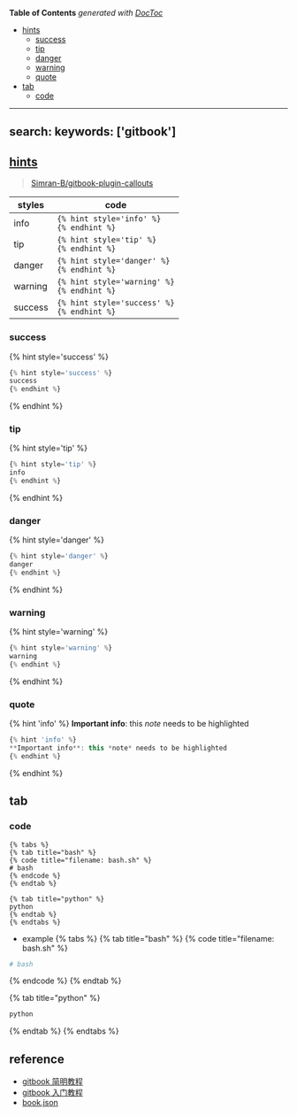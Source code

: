 <!-- START doctoc generated TOC please keep comment here to allow auto update -->
<!-- DON'T EDIT THIS SECTION, INSTEAD RE-RUN doctoc TO UPDATE -->
**Table of Contents**  *generated with [DocToc](https://github.com/thlorenz/doctoc)*

- [hints](#hints)
  - [success](#success)
  - [tip](#tip)
  - [danger](#danger)
  - [warning](#warning)
  - [quote](#quote)
- [tab](#tab)
  - [code](#code)

<!-- END doctoc generated TOC please keep comment here to allow auto update -->

---
search:
    keywords: ['gitbook']
---

## [hints](https://github.com/GitbookIO/plugin-hints)
> [Simran-B/gitbook-plugin-callouts](https://github.com/Simran-B/gitbook-plugin-callouts)

| styles  | code                                             |
| -       | -                                                |
| info    | `{% hint style='info' %}`<br> `{% endhint %}`    |
| tip     | `{% hint style='tip' %}`<br> `{% endhint %}`     |
| danger  | `{% hint style='danger' %}`<br> `{% endhint %}`  |
| warning | `{% hint style='warning' %}`<br> `{% endhint %}` |
| success | `{% hint style='success' %}`<br> `{% endhint %}` |


### success
{% hint style='success' %}
```javascript
{% hint style='success' %}
success
{% endhint %}
```
{% endhint %}


### tip
{% hint style='tip' %}
```javascript
{% hint style='tip' %}
info
{% endhint %}
```
{% endhint %}


### danger
{% hint style='danger' %}
```javascript
{% hint style='danger' %}
danger
{% endhint %}
```
{% endhint %}


### warning
{% hint style='warning' %}
```javascript
{% hint style='warning' %}
warning
{% endhint %}
```
{% endhint %}

### quote
{% hint 'info' %}
**Important info**: this *note* needs to be highlighted

```javascript
{% hint 'info' %}
**Important info**: this *note* needs to be highlighted
{% endhint %}
```
{% endhint %}

## tab

### code
```
{% tabs %}
{% tab title="bash" %}
{% code title="filename: bash.sh" %}
# bash
{% endcode %}
{% endtab %}

{% tab title="python" %}
python
{% endtab %}
{% endtabs %}
```
- example
{% tabs %}
{% tab title="bash" %}
{% code title="filename: bash.sh" %}
```bash
# bash
```
{% endcode %}
{% endtab %}

{% tab title="python" %}
```python
python
```
{% endtab %}
{% endtabs %}

## reference
- [gitbook 简明教程](http://www.chengweiyang.cn/gitbook/)
- [gitbook 入门教程](https://yuzeshan.gitbooks.io/gitbook-studying/content/)
- [book.json](http://www.chengweiyang.cn/gitbook/customize/book.json.html)
